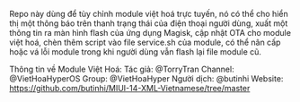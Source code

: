 Repo này dùng để tùy chỉnh module việt hoá trực tuyến, nó có thể cho hiển thị một thông báo trên thanh trạng thái của điện thoại người dùng, xuất một thông tin ra màn hình flash của ứng dụng Magisk, cập nhật OTA cho module việt hoá, chèn thêm script vào file service.sh của module, có thể nân cấp hoặc vá lỗi module trong khi người dùng vẫn flash lại file module cũ.

Thông tin về Module Việt Hoá:
Tác giả: @TorryTran
Channel: @VietHoaHyperOS
Group: @VietHoaHyper
Người dịch: @butinhi
Website: https://github.com/butinhi/MIUI-14-XML-Vietnamese/tree/master
